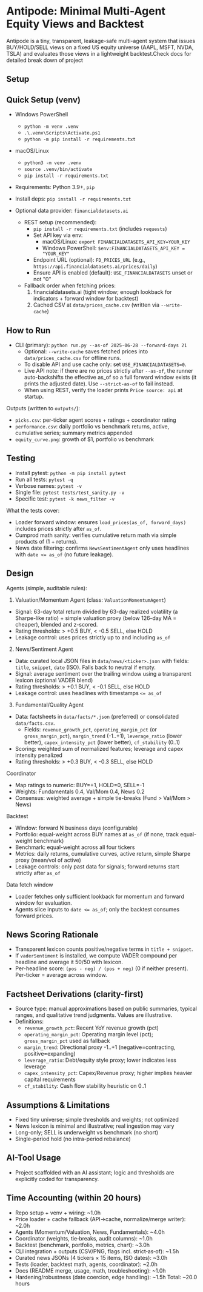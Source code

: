 # Antipode: Minimal Multi-Agent Equity Views and Backtest

Antipode is a tiny, transparent, leakage-safe multi-agent system that issues BUY/HOLD/SELL views on a fixed US equity universe (AAPL, MSFT, NVDA, TSLA) and evaluates those views in a lightweight backtest.Check docs for detailed break down of project 

## Setup
## Quick Setup (venv)

- Windows PowerShell
  - `python -m venv .venv`
  - `.\.venv\Scripts\Activate.ps1`
  - `python -m pip install -r requirements.txt`

- macOS/Linux
  - `python3 -m venv .venv`
  - `source .venv/bin/activate`
  - `pip install -r requirements.txt`

- Requirements: Python 3.9+, `pip`
- Install deps: `pip install -r requirements.txt`
- Optional data provider: `financialdatasets.ai`
  - REST setup (recommended):
    - `pip install -r requirements.txt` (includes `requests`)
    - Set API key via env:
      - macOS/Linux: `export FINANCIALDATASETS_API_KEY=YOUR_KEY`
      - Windows PowerShell: `$env:FINANCIALDATASETS_API_KEY = "YOUR_KEY"`
    - Endpoint URL (optional): `FD_PRICES_URL` (e.g., `https://api.financialdatasets.ai/prices/daily`)
    - Ensure API is enabled (default): `USE_FINANCIALDATASETS` unset or not "0"
  - Fallback order when fetching prices:
    1) financialdatasets.ai (tight window; enough lookback for indicators + forward window for backtest)
    2) Cached CSV at `data/prices_cache.csv` (written via `--write-cache`)

## How to Run

- CLI (primary): `python run.py --as-of 2025-06-28 --forward-days 21`
  - Optional: `--write-cache` saves fetched prices into `data/prices_cache.csv` for offline runs.
  - To disable API and use cache only: set `USE_FINANCIALDATASETS=0`.
  - Live API note: if there are no prices strictly after `--as-of`, the runner auto-backshifts the effective as_of so a full forward window exists (it prints the adjusted date). Use `--strict-as-of` to fail instead.
  - When using REST, verify the loader prints `Price source: api` at startup.

Outputs (written to `outputs/`):
- `picks.csv`: per-ticker agent scores + ratings + coordinator rating
- `performance.csv`: daily portfolio vs benchmark returns, active, cumulative series; summary metrics appended
- `equity_curve.png`: growth of $1, portfolio vs benchmark

## Testing

- Install pytest: `python -m pip install pytest`
- Run all tests: `pytest -q`
- Verbose names: `pytest -v`
- Single file: `pytest tests/test_sanity.py -v`
- Specific test: `pytest -k news_filter -v`

What the tests cover:
- Loader forward window: ensures `load_prices(as_of, forward_days)` includes prices strictly after `as_of`.
- Cumprod math sanity: verifies cumulative return math via simple products of (1 + returns).
- News date filtering: confirms `NewsSentimentAgent` only uses headlines with `date <= as_of` (no future leakage).

## Design

Agents (simple, auditable rules):

1) Valuation/Momentum Agent (class: `ValuationMomentumAgent`)
- Signal: 63-day total return divided by 63-day realized volatility (a Sharpe-like ratio) + simple valuation proxy (below 126-day MA = cheaper), blended and z-scored.
- Rating thresholds: > +0.5 BUY, < -0.5 SELL, else HOLD
- Leakage control: uses prices strictly up to and including `as_of`

2) News/Sentiment Agent
- Data: curated local JSON files in `data/news/<ticker>.json` with fields: `title`, `snippet`, `date` (ISO). Falls back to neutral if empty.
- Signal: average sentiment over the trailing window using a transparent lexicon (optional VADER blend)
- Rating thresholds: > +0.1 BUY, < -0.1 SELL, else HOLD
- Leakage control: uses headlines with timestamps `<= as_of`

3) Fundamental/Quality Agent
- Data: factsheets in `data/facts/*.json` (preferred) or consolidated `data/facts.csv`.
  - Fields: `revenue_growth_pct`, `operating_margin_pct` (or `gross_margin_pct`), `margin_trend` (-1..+1), `leverage_ratio` (lower better), `capex_intensity_pct` (lower better), `cf_stability` (0..1)
- Scoring: weighted sum of normalized features; leverage and capex intensity penalized
- Rating thresholds: > +0.3 BUY, < -0.3 SELL, else HOLD

Coordinator
- Map ratings to numeric: BUY=+1, HOLD=0, SELL=-1
- Weights: Fundamentals 0.4, Val/Mom 0.4, News 0.2
- Consensus: weighted average + simple tie-breaks (Fund > Val/Mom > News)

Backtest
- Window: forward N business days (configurable)
- Portfolio: equal-weight across BUY names at `as_of` (if none, track equal-weight benchmark)
- Benchmark: equal-weight across all four tickers
- Metrics: daily returns, cumulative curves, active return, simple Sharpe proxy (mean/vol of active)
- Leakage controls: only past data for signals; forward returns start strictly after `as_of`

Data fetch window
- Loader fetches only sufficient lookback for momentum and forward window for evaluation.
- Agents slice inputs to `date <= as_of`; only the backtest consumes forward prices.

## News Scoring Rationale
- Transparent lexicon counts positive/negative terms in `title + snippet`.
- If `vaderSentiment` is installed, we compute VADER compound per headline and average it 50/50 with lexicon.
- Per-headline score: `(pos - neg) / (pos + neg)` (0 if neither present). Per-ticker = average across window.

## Factsheet Derivations (clarity-first)
- Source type: manual approximations based on public summaries, typical ranges, and qualitative trend judgments. Values are illustrative.
- Definitions:
  - `revenue_growth_pct`: Recent YoY revenue growth (pct)
  - `operating_margin_pct`: Operating margin level (pct); `gross_margin_pct` used as fallback
  - `margin_trend`: Directional proxy -1..+1 (negative=contracting, positive=expanding)
  - `leverage_ratio`: Debt/equity style proxy; lower indicates less leverage
  - `capex_intensity_pct`: Capex/Revenue proxy; higher implies heavier capital requirements
  - `cf_stability`: Cash flow stability heuristic on 0..1
## Assumptions & Limitations
- Fixed tiny universe; simple thresholds and weights; not optimized
- News lexicon is minimal and illustrative; real ingestion may vary
- Long-only; SELL is underweight vs benchmark (no short)
- Single-period hold (no intra-period rebalance)

## AI-Tool Usage
- Project scaffolded with an AI assistant; logic and thresholds are explicitly coded for transparency.

## Time Accounting (within 20 hours)
- Repo setup + venv + wiring: ~1.0h
- Price loader + cache fallback (API→cache, normalize/merge writer): ~2.0h
- Agents (Momentum/Valuation, News, Fundamentals): ~4.0h
- Coordinator (weights, tie‑breaks, audit columns): ~1.0h
- Backtest (benchmark, portfolio, metrics, chart): ~3.0h
- CLI integration + outputs (CSV/PNG, flags incl. strict‑as‑of): ~1.5h
- Curated news JSONs (4 tickers × 15 items, ISO dates): ~3.0h
- Tests (loader, backtest math, agents, coordinator): ~2.0h
- Docs (README merge, usage, math, troubleshooting): ~1.0h
- Hardening/robustness (date coercion, edge handling): ~1.5h
Total: ~20.0 hours